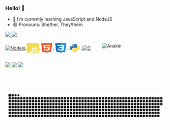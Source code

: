 ### Hello! 👋

- 🌱 I’m currently learning JavaScript and NodeJS
- 😄 Pronouns: She/her, They/them

 <div>
  <a href="https://github.com/stwchaos">
  <img height="180em" src="https://github-readme-stats.vercel.app/api?username=stwchaos&show_icons=true&theme=dark&include_all_commits=true&count_private=true"/>
  <img height="180em" src="https://github-readme-stats.vercel.app/api/top-langs/?username=stwchaos&layout=compact&langs_count=7&theme=dark"/>
</div>

  <div style="display: inline_block"><br>
  <img align="center" alt="Nodejs" height="30" width="40" src="https://cdn.jsdelivr.net/gh/devicons/devicon/icons/nodejs/nodejs-original.svg" />
  <img align="center" alt="Js" height="30" width="40" src="https://raw.githubusercontent.com/devicons/devicon/master/icons/javascript/javascript-plain.svg">
  <img align="center" alt="HTML" height="30" width="40" src="https://raw.githubusercontent.com/devicons/devicon/master/icons/html5/html5-original.svg">
  <img align="center" alt="CSS" height="30" width="40" src="https://raw.githubusercontent.com/devicons/devicon/master/icons/css3/css3-original.svg">
  <img align="center" alt="Python" height="30" width="40" src="https://raw.githubusercontent.com/devicons/devicon/master/icons/python/python-original.svg">
  <img align="center" alt="C" height="30" width="40" src="https://cdn.jsdelivr.net/gh/devicons/devicon/icons/c/c-original.svg" />
  <img align="right" alt="Anakin" height="150" width="200" src="https://media1.giphy.com/media/LmgHHxtKgDsYrVsEOw/giphy.gif?cid=ecf05e473sycytbh3lelro4zv2hhe4p1gzg9d3d5uqav510h&rid=giphy.gif&ct=g">
  
</div>
  
  ##
  
  <div> 
  <a href = "mailto:giovanna.pfldev@gmail.com"><img src="https://img.shields.io/badge/-Gmail-%23333?style=for-the-badge&logo=gmail&logoColor=white" target="_blank"></a>
  <a href="https://www.linkedin.com/in/giovanna-pfleger/" target="_blank"><img src="https://img.shields.io/badge/-LinkedIn-%230077B5?style=for-the-badge&logo=linkedin&logoColor=white" target="_blank"></a> 
  <a href="https://twitter.com/_helmetwing_"><img src="https://img.shields.io/badge/Twitter-1DA1F2?style=for-the-badge&logo=twitter&logoColor=white" target="_blank"></a> 

 ![Snake animation](https://github.com/stwchaos/stwchaos/blob/output/github-contribution-grid-snake.svg)
</div>
